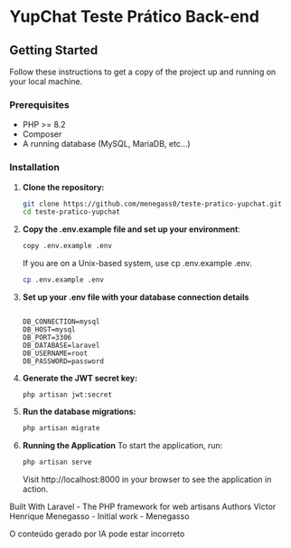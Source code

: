 # YupChat Teste Prático Back-end

## Getting Started

Follow these instructions to get a copy of the project up and running on your local machine.

### Prerequisites

- PHP >= 8.2
- Composer
- A running database (MySQL, MariaDB, etc...)

### Installation


1. **Clone the repository:**
   ```bash
   git clone https://github.com/menegass0/teste-pratico-yupchat.git
   cd teste-pratico-yupchat
2.  **Copy the .env.example file and set up your environment**:
    ```bash
    copy .env.example .env
    ```
    If you are on a Unix-based system, use cp .env.example .env.
    ```bash
    cp .env.example .env
    ```

3.  **Set up your .env file with your database connection details**
    ```bash.
    
    DB_CONNECTION=mysql
    DB_HOST=mysql
    DB_PORT=3306
    DB_DATABASE=laravel
    DB_USERNAME=root
    DB_PASSWORD=password

4. **Generate the JWT secret key:**
    ```bash.
    php artisan jwt:secret
5. **Run the database migrations:**
    ```bash
    php artisan migrate
6. **Running the Application**
To start the application, run:
    ```bash
    php artisan serve
    ```
    Visit http://localhost:8000 in your browser to see the application in action.

Built With
Laravel - The PHP framework for web artisans
Authors
Victor Henrique Menegasso - Initial work - Menegasso






O conteúdo gerado por IA pode estar incorreto
